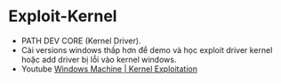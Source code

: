 # Exploit-Kernel

- PATH DEV CORE (Kernel Driver).
- Cài versions windows thấp hơn để demo và học exploit driver kernel hoặc add driver bị lỗi vào kernel windows.
- Youtube [Windows Machine | Kernel Exploitation](https://www.youtube.com/watch?v=a4qVEO4IArw)
